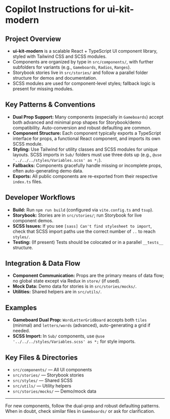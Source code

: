 # Copilot Instructions for ui-kit-modern

## Project Overview

- **ui-kit-modern** is a scalable React + TypeScript UI component library, styled with Tailwind CSS and SCSS modules.
- Components are organized by type in `src/components/`, with further subfolders for variants (e.g., `Gameboards`, `Radios`, `Ranges`).
- Storybook stories live in `src/stories/` and follow a parallel folder structure for demos and documentation.
- SCSS modules are used for component-level styles; fallback logic is present for missing modules.

## Key Patterns & Conventions

- **Dual Prop Support:** Many components (especially in `Gameboards`) accept both advanced and minimal prop shapes for Storybook/demo compatibility. Auto-conversion and robust defaulting are common.
- **Component Structure:** Each component typically exports a TypeScript interface for props, a functional React component, and imports its own SCSS module.
- **Styling:** Use Tailwind for utility classes and SCSS modules for unique layouts. SCSS imports in `Sub/` folders must use three dots up (e.g., `@use '../../../styles/Variables.scss' as *;`).
- **Fallbacks:** Components gracefully handle missing or incomplete props, often auto-generating demo data.
- **Exports:** All public components are re-exported from their respective `index.ts` files.

## Developer Workflows

- **Build:** Run `npm run build` (configured via `vite.config.ts` and `tsup`).
- **Storybook:** Stories are in `src/stories/`; run Storybook for live component demos.
- **SCSS Issues:** If you see `[sass] Can't find stylesheet to import`, check that SCSS import paths use the correct number of `..` to reach `styles/`.
- **Testing:** (If present) Tests should be colocated or in a parallel `__tests__` structure.

## Integration & Data Flow

- **Component Communication:** Props are the primary means of data flow; no global state except via Redux in `store/` (if used).
- **Mock Data:** Demo data for stories is in `src/stories/mocks/`.
- **Utilities:** Shared helpers are in `src/utils/`.

## Examples

- **Gameboard Dual Prop:** `WordLetterGridBoard` accepts both `tiles` (minimal) and `letters/words` (advanced), auto-generating a grid if needed.
- **SCSS Import:** In `Sub/` components, use `@use '../../../styles/Variables.scss' as *;` for style imports.

## Key Files & Directories

- `src/components/` — All UI components
- `src/stories/` — Storybook stories
- `src/styles/` — Shared SCSS
- `src/utils/` — Utility helpers
- `src/stories/mocks/` — Demo/mock data

---

For new components, follow the dual-prop and robust defaulting patterns. When in doubt, check similar files in `Gameboards/` or ask for clarification.
